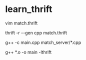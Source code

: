 # learn_thrift

vim match.thrift

thrift -r --gen cpp match.thrift

g++ -c main.cpp match_server/*.cpp

g++ *.o -o main -lthrift